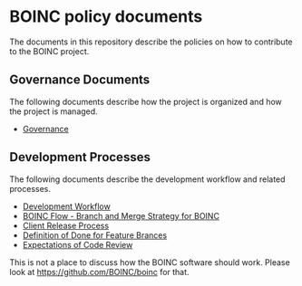 # BOINC policy documents
The documents in this repository describe the policies on how to contribute to the BOINC project.

## Governance Documents
The following documents describe how the project is organized and how the project is managed.

* [Governance](Governance_Documents/Governance.md)

## Development Processes
The following documents describe the development workflow and related processes.

* [Development Workflow](Development_Documents/Development_Workflow.md)
* [BOINC Flow - Branch and Merge Strategy for BOINC](Development_Documents/BOINC_Flow.md)
* [Client Release Process](Development_Documents/Client_Release_Process.md)
* [Definition of Done for Feature Brances](Development_Documents/Definition_of_Done_for_Feature_Branches.md)
* [Expectations of Code Review](Development_Documents/Expectations_of_Code_Review.md)

This is not a place to discuss how the BOINC software should work. Please look at https://github.com/BOINC/boinc for that.